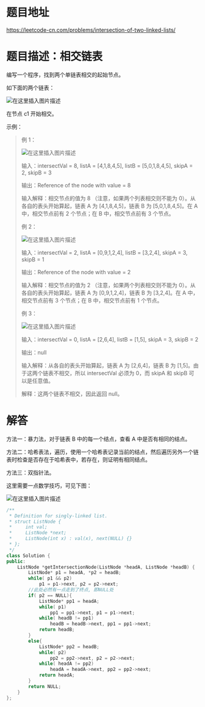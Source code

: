 # 题目地址

https://leetcode-cn.com/problems/intersection-of-two-linked-lists/

# 题目描述：相交链表
编写一个程序，找到两个单链表相交的起始节点。

如下面的两个链表：

![在这里插入图片描述](https://img-blog.csdnimg.cn/20191029215553876.png?)

在节点 c1 开始相交。

示例：
>例 1：
>
>![在这里插入图片描述](https://img-blog.csdnimg.cn/20191029215830737.png?)
>
>输入：intersectVal = 8, listA = [4,1,8,4,5], listB = [5,0,1,8,4,5], skipA = 2, skipB = 3
>
>输出：Reference of the node with value = 8
>
>输入解释：相交节点的值为 8 （注意，如果两个列表相交则不能为 0）。从各自的表头开始算起，链表 A 为 [4,1,8,4,5]，链表 B 为 [5,0,1,8,4,5]。在 A 中，相交节点前有 2 个节点；在 B 中，相交节点前有 3 个节点。
>
>例 2：
>
>![在这里插入图片描述](https://img-blog.csdnimg.cn/20191029215757375.png?)
>
>输入：intersectVal = 2, listA = [0,9,1,2,4], listB = [3,2,4], skipA = 3, skipB = 1
>
>输出：Reference of the node with value = 2
>
>输入解释：相交节点的值为 2 （注意，如果两个列表相交则不能为 0）。从各自的表头开始算起，链表 A 为 [0,9,1,2,4]，链表 B 为 [3,2,4]。在 A 中，相交节点前有 3 个节点；在 B 中，相交节点前有 1 个节点。
>
>例 3：
>
>![在这里插入图片描述](https://img-blog.csdnimg.cn/20191029215653822.png?)
>
>输入：intersectVal = 0, listA = [2,6,4], listB = [1,5], skipA = 3, skipB = 2
>
>输出：null
>
>输入解释：从各自的表头开始算起，链表 A 为 [2,6,4]，链表 B 为 [1,5]。由于这两个链表不相交，所以 intersectVal 必须为 0，而 skipA 和 skipB 可以是任意值。
>
>解释：这两个链表不相交，因此返回 null。

# 解答
方法一：暴力法，对于链表 B 中的每一个结点，查看 A 中是否有相同的结点。

方法二：哈希表法，遍历，使用一个哈希表记录当前的结点，然后遍历另外一个链表时检查是否存在于哈希表中，若存在，则证明有相同结点。

方法三：双指针法。

这里需要一点数学技巧，可见下图：

![在这里插入图片描述](https://img-blog.csdnimg.cn/20191030151045304.png?)

```cpp
/**
 * Definition for singly-linked list.
 * struct ListNode {
 *     int val;
 *     ListNode *next;
 *     ListNode(int x) : val(x), next(NULL) {}
 * };
 */
class Solution {
public:
    ListNode *getIntersectionNode(ListNode *headA, ListNode *headB) {
        ListNode* p1 = headA, *p2 = headB;
        while( p1 && p2)
            p1 = p1->next, p2 = p2->next;
        //此处必然有一点走到了终点, 即NULL处
        if( p2 == NULL){    
            ListNode* pp1 = headA;
            while( p1)
                pp1 = pp1->next, p1 = p1->next;
            while( headB != pp1)
                headB = headB->next, pp1 = pp1->next;
            return headB;
        }
        else{
            ListNode* pp2 = headB;
            while( p2)
                pp2 = pp2->next, p2 = p2->next;
            while( headA != pp2)
                headA = headA->next, pp2 = pp2->next;
            return headA;
        }
        return NULL;
    }
};
```

